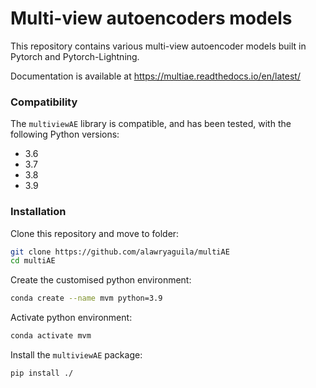 # Multi-view autoencoders models 

This repository contains various multi-view autoencoder models built in Pytorch and Pytorch-Lightning. 

Documentation is available at https://multiae.readthedocs.io/en/latest/

### Compatibility
The ``multiviewAE`` library is compatible, and has been tested, with the following Python versions:
* 3.6
* 3.7
* 3.8
* 3.9

### Installation
Clone this repository and move to folder:
```bash
git clone https://github.com/alawryaguila/multiAE
cd multiAE
```

Create the customised python environment:
```bash
conda create --name mvm python=3.9
```

Activate python environment:
```bash
conda activate mvm
```

Install the ``multiviewAE`` package:
```bash
pip install ./
```
